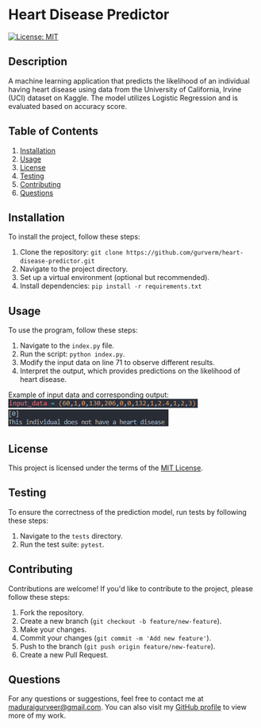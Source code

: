 # Heart Disease Predictor
[![License: MIT](https://img.shields.io/badge/License-MIT-yellow.svg)](https://opensource.org/licenses/MIT)

## Description
A machine learning application that predicts the likelihood of an individual having heart disease using data from the University of California, Irvine (UCI) dataset on Kaggle. The model utilizes Logistic Regression and is evaluated based on accuracy score.

## Table of Contents
1. [Installation](#installation)
2. [Usage](#usage)
3. [License](#license)
4. [Testing](#testing)
5. [Contributing](#contributing)
6. [Questions](#questions)

## Installation
To install the project, follow these steps:
1. Clone the repository: `git clone https://github.com/gurverm/heart-disease-predictor.git`
2. Navigate to the project directory.
3. Set up a virtual environment (optional but recommended).
4. Install dependencies: `pip install -r requirements.txt`

## Usage
To use the program, follow these steps:
1. Navigate to the `index.py` file.
2. Run the script: `python index.py`.
3. Modify the input data on line 71 to observe different results.
4. Interpret the output, which provides predictions on the likelihood of heart disease.

Example of input data and corresponding output:
![Input Data](./images/inputData.png)
![Results](./images/terminalResult.png)

## License
This project is licensed under the terms of the [MIT License](https://opensource.org/licenses/MIT).

## Testing
To ensure the correctness of the prediction model, run tests by following these steps:
1. Navigate to the `tests` directory.
2. Run the test suite: `pytest`.

## Contributing
Contributions are welcome! If you'd like to contribute to the project, please follow these steps:
1. Fork the repository.
2. Create a new branch (`git checkout -b feature/new-feature`).
3. Make your changes.
4. Commit your changes (`git commit -m 'Add new feature'`).
5. Push to the branch (`git push origin feature/new-feature`).
6. Create a new Pull Request.

## Questions
For any questions or suggestions, feel free to contact me at [maduraigurveer@gmail.com](mailto:maduraigurveer@gmail.com).
You can also visit my [GitHub profile](https://github.com/gurverm) to view more of my work.
